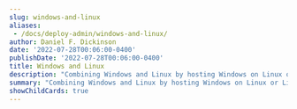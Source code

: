 ```yaml
---
slug: windows-and-linux
aliases:
 - /docs/deploy-admin/windows-and-linux/
author: Daniel F. Dickinson
date: '2022-07-28T00:06:00-0400'
publishDate: '2022-07-28T00:06:00-0400'
title: Windows and Linux
description: "Combining Windows and Linux by hosting Windows on Linux or Linux on Windows"
summary: "Combining Windows and Linux by hosting Windows on Linux or Linux on Windows"
showChildCards: true
---
```


